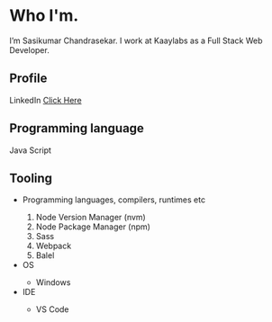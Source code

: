 # Who I'm.
I’m Sasikumar Chandrasekar. I work at Kaaylabs as a Full Stack Web Developer.


## Profile
LinkedIn [Click Here](linkedin.com/in/sasikumar-chandrasekar)

## Programming language
Java Script

## Tooling
<ul>
    <li>
        Programming languages, compilers, runtimes etc
    </li>
    <ol>
        <li>
            Node Version Manager (nvm)
        </li>
        <li>
            Node Package Manager (npm)
        </li>
        <li>
            Sass
        </li>
        <li>
            Webpack
        </li>
        <li>
            Balel
        </li>
    </ol>
    <li>
        OS
    </li>
    <ul>
        <li>
            Windows
        </li>
    </ul>
    <li>
        IDE
    </li>
    <ul>
        <li>
            VS Code
        </li>
    </ul>
</ul>
